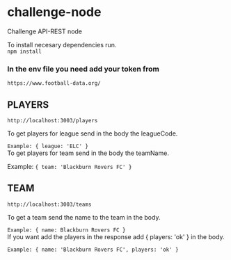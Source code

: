 # challenge-node
Challenge API-REST node

To install necesary dependencies run.  
``` npm install ```


### In the env file you need add your token from  
```https://www.football-data.org/ ```


## PLAYERS
```http://localhost:3003/players ```  

To get players for league send in the body the leagueCode. 


```Example: { league: 'ELC' }```  
To get players for team send in the body the teamName. 


Example: ```{ team: 'Blackburn Rovers FC' }```


## TEAM
```http://localhost:3003/teams ```  

To get a team send the name to the team in the body. 


```Example: { name: Blackburn Rovers FC }```  
If you want add the players in the response add { players: 'ok' } in the body. 


```Example: { name: 'Blackburn Rovers FC', players: 'ok' }```
